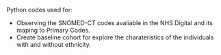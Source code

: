 Python codes used for:
 - Observing the SNOMED-CT codes avaliable in the NHS Digital and its maping to Primary Codes. 
 - Create baseline cohort for explore the charateristics of the individuals with and without ethnicity. 
